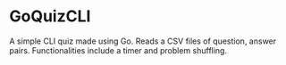 # GoQuizCLI
A simple CLI quiz made using Go. Reads a CSV files of question, answer pairs. Functionalities include a timer and problem shuffling.
